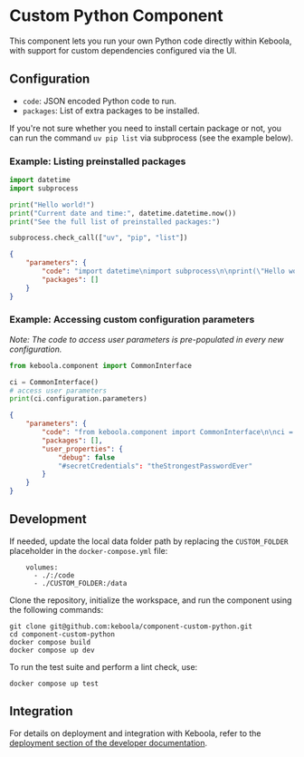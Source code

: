 # Custom Python Component

This component lets you run your own Python code directly within Keboola, with support for custom dependencies configured via the UI.


## Configuration

- `code`: JSON encoded Python code to run.
- `packages`: List of extra packages to be installed.

If you're not sure whether you need to install certain package or not, you can run the command `uv pip list` via subprocess (see the example below).


### Example: Listing preinstalled packages

```py
import datetime
import subprocess

print("Hello world!")
print("Current date and time:", datetime.datetime.now())
print("See the full list of preinstalled packages:")

subprocess.check_call(["uv", "pip", "list"])
```

```json
{
    "parameters": {
        "code": "import datetime\nimport subprocess\n\nprint(\"Hello world!\")\nprint(\"Current date and time:\", datetime.datetime.now())\nprint(\"See the full list of preinstalled packages:\")\n\nsubprocess.check_call([\"uv\", \"pip\", \"list\"])\n",
        "packages": []
    }
}
```


### Example: Accessing custom configuration parameters

*Note: The code to access user parameters is pre-populated in every new configuration.*

```py
from keboola.component import CommonInterface

ci = CommonInterface()
# access user parameters
print(ci.configuration.parameters)
```

```json
{
    "parameters": {
        "code": "from keboola.component import CommonInterface\n\nci = CommonInterface()\n# access user parameters\nprint(ci.configuration.parameters)",
        "packages": [],
        "user_properties": {
            "debug": false
            "#secretCredentials": "theStrongestPasswordEver"
        }
    }
}
```


## Development

If needed, update the local data folder path by replacing the `CUSTOM_FOLDER` placeholder in the `docker-compose.yml` file:

```
    volumes:
      - ./:/code
      - ./CUSTOM_FOLDER:/data
```

Clone the repository, initialize the workspace, and run the component using the following commands:

```
git clone git@github.com:keboola/component-custom-python.git
cd component-custom-python
docker compose build
docker compose up dev
```

To run the test suite and perform a lint check, use:

```
docker compose up test
```


## Integration

For details on deployment and integration with Keboola, refer to the
[deployment section of the developer
documentation](https://developers.keboola.com/extend/component/deployment/).
